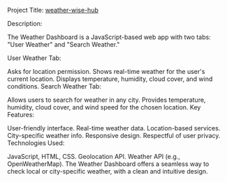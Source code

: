 Project Title: [weather-wise-hub](https://weather-wise-qqqf4v9kt-deepali-1508.vercel.app/) 


Description:

The Weather Dashboard is a JavaScript-based web app with two tabs: "User Weather" and "Search Weather."

User Weather Tab:

Asks for location permission.
Shows real-time weather for the user's current location.
Displays temperature, humidity, cloud cover, and wind conditions.
Search Weather Tab:

Allows users to search for weather in any city.
Provides temperature, humidity, cloud cover, and wind speed for the chosen location.
Key Features:

User-friendly interface.
Real-time weather data.
Location-based services.
City-specific weather info.
Responsive design.
Respectful of user privacy.
Technologies Used:

JavaScript, HTML, CSS.
Geolocation API.
Weather API (e.g., OpenWeatherMap).
The Weather Dashboard offers a seamless way to check local or city-specific weather, with a clean and intuitive design.
